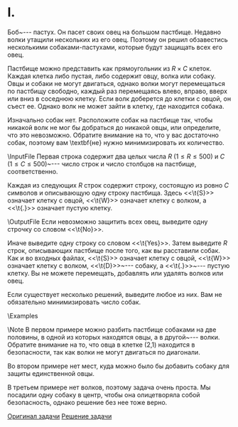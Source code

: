 <h1>I. </h1>
Боб~--- пастух. Он пасет своих овец на большом пастбище. Недавно волки утащили нескольких из его овец. Поэтому он решил обзавестись несколькими собаками-пастухами, которые будут защищать всех его овец.

Пастбище можно представить как прямоугольник из $R \times C$ клеток. Каждая клетка либо пустая, либо содержит овцу, волка или собаку. Овцы и собаки не могут двигаться, однако волки могут перемещаться по пастбищу свободно, каждый раз перемещаясь влево, вправо, вверх или вниз в соседнюю клетку. Если волк доберется до клетки с овцой, он съест ее. Однако волк не может зайти в клетку, где находится собака.

Изначально собак нет. Расположите собак на пастбище так, чтобы никакой волк не мог бы добраться до никакой овцы, или определите, что это невозможно. Обратите внимание на то, что у вас достаточно собак, поэтому вам \textbf{не} нужно минимизировать их количество.   

\InputFile
Первая строка содержит два целых числа $R$ ($1 \leq R \leq 500$) и $C$ ($1 \leq C \leq 500$)~--- число строк и число столбцов на пастбище, соответственно.

Каждая из следующих $R$ строк содержит строку, состоящую из ровно $C$ символов и описывающую одну строку пастбища. Здесь <<\t{S}>> означает клетку с овцой, <<\t{W}>> означает клетку с волком, а <<\t{.}>> означает пустую клетку.

\OutputFile
Если невозможно защитить всех овец, выведите одну строчку со словом <<\t{No}>>.

Иначе выведите одну строку со словом <<\t{Yes}>>. Затем выведите $R$ строк, описывающих пастбище после того, как вы расставили собак. Как и во входных файлах, <<\t{S}>> означает клетку с овцой, <<\t{W}>> означает клетку с волком, <<\t{D}>>~--- собаку, а <<\t{.}>>~--- пустую клетку. Вы не можете перемещать, добавлять или удалять волков или овец.

Если существует несколько решений, выведите любое из них. Вам не обязательно минимизировать число собак.

\Examples

\Note
В первом примере можно разбить пастбище собаками на две половины, в одной из которых находятся овцы, а в другой~--- волки. Обратите внимание на то, что овца в клетке (2,1) находится в безопасности, так как волки не могут двигаться по диагонали.

Во втором примере нет мест, куда можно было бы добавить собаку для защиты единственной овцы.

В третьем примере нет волков, поэтому задача очень проста. Мы посадили одну собаку в центр, чтобы она олицетворяла собой безопасность, однако решение без нее тоже верно.


[Оригинал задачи](https://codeforces.com/contest/948/problem/A)
[Решение задачи](Solution_L.md)